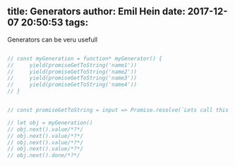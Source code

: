 title: Generators
author: Emil Hein
date: 2017-12-07 20:50:53
tags:
---
Generators can be veru usefull

```js

// const myGeneration = function* myGenerator() {
//     yield(promiseGetToString('name1'))
//     yield(promiseGetToString('name2'))
//     yield(promiseGetToString('name3'))
//     yield(promiseGetToString('name4'))
// }


// const promiseGetToString = input => Promise.resolve(`Lets call this a toString function for ${input}`)

// let obj = myGeneration()
// obj.next().value/*?*/
// obj.next().value/*?*/
// obj.next().value/*?*/
// obj.next().value/*?*/
// obj.next().done/*?*/

```